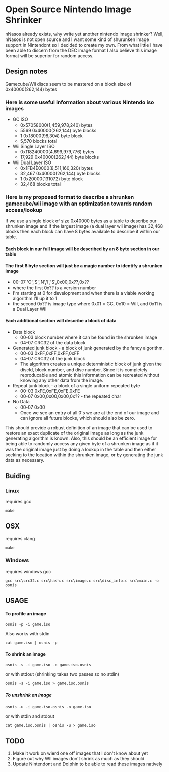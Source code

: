 # Open Source Nintendo Image Shrinker

nNasos already exists, why write yet another nintendo image shrinker? Well, nNasos is not open source and I want some kind of shurunken image support in Nintendont so I decided to create my own.  From what little I have been able to discern from the DEC image format I also believe this image format will be superior for random access.

## Design notes

Gamecube/Wii discs seem to be mastered on a block size of 0x40000(262,144) bytes

### Here is some useful information about various Nintendo iso images

* GC ISO
  * 0x57058000(1,459,978,240) bytes
  * 5569 0x40000(262,144) byte blocks
  * 1 0x18000(98,304) byte block
  * 5,570 blocks total
* Wii Single Layer ISO
  * 0x118240000(4,699,979,776) bytes
  * 17,929 0x40000(262,144) byte blocks
* Wii Dual Layer ISO
  * 0x1FB4E0000(8,511,160,320) bytes
  * 32,467 0x40000(262,144) byte blocks
  * 1 0x20000(131072) byte block
  * 32,468 blocks total

### Here is my proposed format to describe a shrunken gamecube/wii image with an optimization towards random access/lookup
If we use a single block of size 0x40000 bytes as a table to describe our shrunken image and if the largest image (a dual layer wii image) has 32,468 blocks then each block can have 8 bytes available to describe it within our table.

#### Each block in our full image will be described by an 8 byte section in our table

#### The first 8 byte section will just be a magic number to identify a shrunken image
* 00-07 'O','S','N','I','S',0x00,0x??,0x??
* where the first 0x?? is a version number
* I'm starting at 0 for development and when there is a viable working algorithm I'll up it to 1
* the second 0x?? is image type where 0x01 = GC, 0x10 = WII, and 0x11 is a Dual Layer WII 

#### Each additional section will describe a block of data
* Data block
  * 00-03 block number where it can be found in the shrunken image
  * 04-07 CRC32 of the data block
* Generated junk block - a block of junk generated by the fancy algorithm.
  * 00-03 0xFF,0xFF,0xFF,0xFF
  * 04-07 CRC32 of the junk block
  * The algorithm creates a unique deterministic block of junk given the discId, block number, and disc number.  Since it is completely reproducable and atomic this information can be recreated without knowing any other data from the image.
* Repeat junk block - a block of a single uniform repeated byte
  * 00-03 0xFE,0xFE,0xFE,0xFE
  * 00-07 0x00,0x00,0x00,0x?? - the repeated char
* No Data
  * 00-07 0x00
  * Once we see an entry of all 0's we are at the end of our image and can ignore all future blocks, which should also be zero.

This should provide a robust definition of an image that can be used to restore an exact duplicate of the original image as long as the junk generating algorithm is known.  Also, this should be an efficient image for being able to randomly access any given byte of a shrunken image as if it was the original image just by doing a lookup in the table and then either seeking to the location within the shrunken image, or by generating the junk data as necessary.

## Buiding
### Linux
requires gcc

```
make
```
## OSX
requires clang
```
make
```
### Windows
requires windows gcc
```
gcc src\crc32.c src\hash.c src\image.c src\disc_info.c src\main.c -o osnis
```
## USAGE

#### To profile an image
```
osnis -p -i game.iso
```
Also works with stdin
```
cat game.iso | osnis -p
```

#### To shrink an image
```
osnis -s -i game.iso -o game.iso.osnis
```
or with stdout (shrinking takes two passes so no stdin)
```
osnis -s -i game.iso > game.iso.osnis
```

##### To unshrink an image
```
osnis -u -i game.iso.osnis -o game.iso
```
or with stdin and stdout
```
cat game.iso.osnis | osnis -u > game.iso
```

## TODO
1. Make it work on wierd one off images that I don't know about yet
2. Figure out why WII images don't shrink as much as they should
3. Update Nintendont and Dolphin to be able to read these images natively
